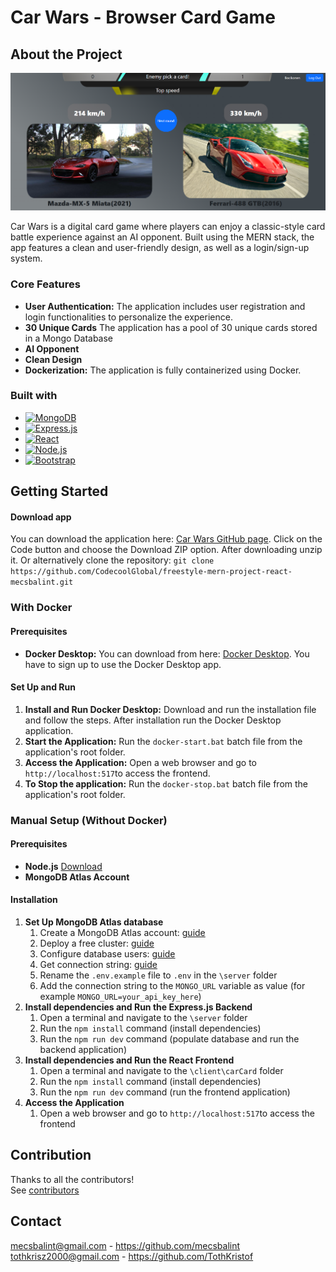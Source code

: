 # Car Wars - Browser Card Game

## About the Project

![Car Card Game screenshot][screenshot]

Car Wars is a digital card game where players can enjoy a classic-style card battle experience against an AI opponent. Built using the MERN stack, the app features a clean and user-friendly design, as well as a login/sign-up system.


### Core Features

* **User Authentication:** The application includes user registration and login functionalities to personalize the experience.
* **30 Unique Cards** The application has a pool of 30 unique cards stored in a Mongo Database
* **AI Opponent**
* **Clean Design**
* **Dockerization:** The application is fully containerized using Docker.

### Built with

* [![MongoDB][MongoDB-ico]][MongoDB-url]
* [![Express.js][Expressjs-ico]][Expressjs-url]
* [![React][React-ico]][React-url]
* [![Node.js][Node-ico]][Node-url]
* [![Bootstrap][Bootstrap-ico]][Bootstrap-url]


## Getting Started

#### Download app

You can download the application here: [Car Wars GitHub page](https://github.com/CodecoolGlobal/freestyle-mern-project-react-mecsbalint). Click on the Code button and choose the Download ZIP option. After downloading unzip it.
Or alternatively clone the repository: `git clone https://github.com/CodecoolGlobal/freestyle-mern-project-react-mecsbalint.git`

### With Docker

#### Prerequisites

* **Docker Desktop:** You can download from here: [Docker Desktop][Docker-Desktop]. You have to sign up to use the Docker Desktop app.

#### Set Up and Run
1. **Install and Run Docker Desktop:** Download and run the installation file and follow the steps. After installation run the Docker Desktop application.
2. **Start the Application:** Run the `docker-start.bat` batch file from the application's root folder.
3. **Access the Application:** Open a web browser and go to `http://localhost:517`to access the frontend.
4. **To Stop the application:** Run the `docker-stop.bat` batch file from the application's root folder.

### Manual Setup (Without Docker)
#### Prerequisites

* **Node.js** [Download](https://nodejs.org/en/download)
* **MongoDB Atlas Account** 

#### Installation

1. **Set Up MongoDB Atlas database**
    1. Create a MongoDB Atlas account: [guide](https://www.mongodb.com/docs/atlas/tutorial/create-atlas-account/)
    2. Deploy a free cluster: [guide](https://www.mongodb.com/docs/atlas/tutorial/deploy-free-tier-cluster/)
    3. Configure database users: [guide](https://www.mongodb.com/docs/atlas/security-add-mongodb-users/)
    4. Get connection string: [guide](https://www.mongodb.com/docs/guides/atlas/connection-string/)
    5. Rename the `.env.example` file to `.env` in the `\server` folder
    6. Add the connection string to the `MONGO_URL` variable as value (for example `MONGO_URL=your_api_key_here`)
2. **Install dependencies and Run the Express.js Backend**
    1. Open a terminal and navigate to the `\server` folder
    2. Run the `npm install` command (install dependencies)
    3. Run the `npm run dev` command (populate database and run the backend application)
3. **Install dependencies and Run the React Frontend**
    1. Open a terminal and navigate to the `\client\carCard` folder
    2. Run the `npm install` command (install dependencies)
    3. Run the `npm run dev` command (run the frontend application)
4. **Access the Application**
    1. Open a web browser and go to `http://localhost:517`to access the frontend 


## Contribution
Thanks to all the contributors!  
See [contributors](https://github.com/CodecoolGlobal/freestyle-mern-project-react-mecsbalint/graphs/contributors)


## Contact

mecsbalint@gmail.com - https://github.com/mecsbalint
tothkrisz2000@gmail.com - https://github.com/TothKristof


<!-- Links -->

[Docker-Desktop]: https://www.docker.com/products/docker-desktop/

[screenshot]: readme_resources/screenshot_01.png

[Node-ico]: https://img.shields.io/badge/Node.js-35495E?style=for-the-badge&logo=node.js
[Node-url]: https://nodejs.org/

[React-ico]: https://img.shields.io/badge/React-20232A?style=for-the-badge&logo=react
[React-url]: https://reactjs.org/

[Bootstrap-ico]: https://img.shields.io/badge/Bootstrap-99282A?style=for-the-badge&logo=bootstrap
[Bootstrap-url]: https://getbootstrap.com/

[MongoDB-ico]: https://img.shields.io/badge/MongoDB-49272A?style=for-the-badge&logo=mongodb
[MongoDB-url]: https://www.mongodb.com/

[Expressjs-ico]: https://img.shields.io/badge/Express.js-20532A?style=for-the-badge&logo=express
[Expressjs-url]: https://expressjs.com/

